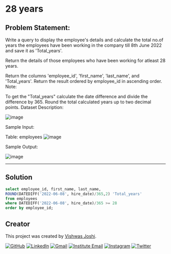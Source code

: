 # 28 years

## Problem Statement:

Write a query to display the employee's details and calculate the total no.of years the employees have been working in the company till 8th June 2022 and save it as 'Total_years'.

Return the details of those employees who have been working for atleast 28 years.

Return the columns 'employee_id', 'first_name', 'last_name', and 'Total_years'.
Return the result ordered by employee_id in ascending order.
Note:

To get the "Total_years" calculate the date difference and divide the difference by 365.
Round the total calculated years up to two decimal points.
Dataset Description:

![image](https://github.com/vishwasjoshi2019/DSML/assets/98074283/7d1de2a3-1b34-415d-90ab-fb706d14f389)

Sample Input:

Table: employees
![image](https://github.com/vishwasjoshi2019/DSML/assets/98074283/a22efc36-efad-484c-bece-ddbe233fd4a7)



Sample Output:

![image](https://github.com/vishwasjoshi2019/DSML/assets/98074283/08e101da-12ce-491c-a43e-616ca0452782)

---

## Solution

```sql
select employee_id, first_name, last_name, 
ROUND(DATEDIFF('2022-06-08', hire_date)/365,2) 'Total_years' 
from employees 
where DATEDIFF('2022-06-08', hire_date)/365 >= 28
order by employee_id;
```
## Creator

This project was created by [Vishwas Joshi](https://github.com/vishwasjoshi2019).


[![GitHub](https://img.shields.io/badge/GitHub-%40vishwasjoshi2019-blue)](https://github.com/vishwasjoshi2019)
[![LinkedIn](https://img.shields.io/badge/LinkedIn-%40vishwasjoshi2019-blue)](https://www.linkedin.com/in/vishwasjoshi2019/)
[![Gmail](https://img.shields.io/badge/Gmail-vishwasjoshi2019%40gmail.com-red)](mailto:vishwasjoshi2019@gmail.com)
[![Institute Email](https://img.shields.io/badge/Institute%20Email-vishwas.j%40iitgn.ac.in-red)](mailto:vishwas.j@iitgn.ac.in)
[![Instagram](https://img.shields.io/badge/Instagram-%40cursed__geek-orange)](https://www.instagram.com/cursed_geek/)
[![Twitter](https://img.shields.io/badge/Twitter-%40Vishwas79116150-blue)](https://twitter.com/Vishwas79116150)


